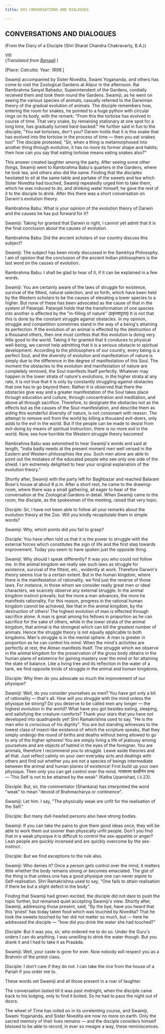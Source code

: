 ```yaml
---
title: 693 CONVERSATIONS AND DIALOGUES

---
```

  

## CONVERSATIONS AND DIALOGUES

(From the Diary of a Disciple (Shri Sharat Chandra Chakravarty, B.A.))

VIII  
(*Translated from [Bengali](swami_shishya_20e7_08.pdf)* )

\[Place: *Calcutta*. Year: *1898*.\]

Swamiji accompanied by Sister Nivedita, Swami Yogananda, and others has
come to visit the Zoological Gardens at Alipur in the afternoon. Rai
Rambrahma Sanyal Bahadur, Superintendent of the Gardens, cordially
received them and took them round the Gardens. Swamiji, as he went on
seeing the various species of animals, casually referred to the
Darwinian theory of the gradual evolution of animals. The disciple
remembers how, entering the room for snakes, he pointed to a huge python
with circular rings on its body, with the remark: "From this the
tortoise has evolved in course of time. That very snake, by remaining
stationary at one spot for a long time, has gradually turned
hard-backed." He further said in fun to the disciple, "You eat
tortoises, don't you? Darwin holds that it is this snake that has
evolved into the tortoise in the process of time — then you eat snakes
too!" The disciple protested, "Sir, when a thing is metamorphosed into
another thing through evolution, it has no more its former shape and
habits; then how can you say that eating tortoise means eating snakes
also?"

This answer created laughter among the party. After seeing some other
things, Swamiji went to Rambrahma Babu's quarters in the Gardens, where
he took tea, and others also did the same. Finding that the disciples
hesitated to sit at the same table and partake of the sweets and tea
which Sister Nivedita had touched, Swamiji repeatedly urged him to take
them, which he was induced to do, and drinking water himself, he gave
the rest of it to the disciple to drink. After this there was a short
conversation on Darwin's evolution theory.

Rambrahma Babu: What is your opinion of the evolution theory of Darwin
and the causes he has put forward for it?

Swamiji: Taking for granted that Darwin is right, I cannot yet admit
that it is the final conclusion about the causes of evolution.

Rambrahma Babu: Did the ancient scholars of our country discuss this
subject?

Swamiji: The subject has been nicely discussed in the Samkhya
Philosophy. I am of opinion that the conclusion of the ancient Indian
philosophers is the last word on the causes of evolution.

Rambrahma Babu: I shall be glad to hear of it, if it can be explained in
a few words.

Swamiji: You are certainly aware of the laws of struggle for existence,
survival of the fittest, natural selection, and so forth, which have
been held by the Western scholars to be the causes of elevating a lower
species to a higher. But none of these has been advocated as the cause
of that in the system of Patanjali. Patanjali holds that the
transformation of one species into another is effected by the
"in-filling of nature" (प्रकृत्यापूरात्) It is not that this is done by
the constant struggle against obstacles. In my opinion, struggle and
competition sometimes stand in the way of a being's attaining its
perfection. If the evolution of an animal is effected by the destruction
of a thousand others, then one must confess that this evolution is doing
very little good to the world. Taking it for granted that it conduces to
physical well-being, we cannot help admitting that it is a serious
obstacle to spiritual development. According to the philosophers of our
country, every being is a perfect Soul, and the diversity of evolution
and manifestation of nature is simply due to the difference in the
degree of manifestation of this Soul. The moment the obstacles to the
evolution and manifestation of nature are completely removed, the Soul
manifests Itself perfectly. Whatever may happen in the lower strata of
nature's evolutions, in the higher strata at any rate, it is not true
that it is only by constantly struggling against obstacles that one has
to go beyond them. Rather it is observed that there the obstacles give
way and a greater manifestation of the Soul takes place through
education and culture, through concentration and meditation, and above
all through sacrifice. Therefore, to designate the obstacles not as the
effects but as the causes of the Soul-manifestation, and describe them
as aiding this wonderful diversity of nature, is not consonant with
reason. The attempt to remove evil from the world by killing a thousand
evil-doers, only adds to the evil in the world. But if the people can be
made to desist from evil-doing by means of spiritual instruction, there
is no more evil in the world. Now, see how horrible the Western struggle
theory becomes!

Rambrahma Babu was astonished to hear Swamiji's words and said at
length, "India badly needs at the present moment men well versed in the
Eastern and Western philosophies like you. Such men alone are able to
point out the mistakes of the educated people who see only one side of
the shield. I am extremely delighted to hear your original explanation
of the evolution theory."

Shortly after, Swamiji with the party left for Baghbazar and reached
Balaram Bose's house at about 8 p.m. After a short rest, he came to the
drawing-room, where there was a small gathering, all eager to hear of
the conversation at the Zoological Gardens in detail. When Swamiji came
to the room, the disciple, as the spokesman of the meeting, raised that
very topic.

Disciple: Sir, I have not been able to follow all your remarks about the
evolution theory at the Zoo. Will you kindly recapitulate them in simple
words?

Swamiji: Why, which points did you fail to grasp?

Disciple: You have often told us that it is the power to struggle with
the external forces which constitutes the sign of life and the first
step towards improvement. Today you seem to have spoken just the
opposite thing.

Swamiji: Why should I speak differently? It was you who could not follow
me. In the animal kingdom we really see such laws as struggle for
existence, survival of the fittest, etc., evidently at work. Therefore
Darwin's theory seems true to a certain extent. But in the human
kingdom, where there is the manifestation of rationality, we find just
the reverse of those laws. For instance, in those whom we consider
really great men or ideal characters, we scarcely observe any external
struggle. In the animal kingdom instinct prevails; but the more a man
advances, the more he manifests rationality. For this reason, progress
in the rational human kingdom cannot be achieved, like that in the
animal kingdom, by the destruction of others! The highest evolution of
man is effected through sacrifice alone. A man is great among his
fellows in proportion as he can sacrifice for the sake of others, while
in the lower strata of the animal kingdom, that animal is the strongest
which can kill the greatest number of animals. Hence the struggle theory
is not equally applicable to both kingdoms. Man's struggle is in the
mental sphere. A man is greater in proportion as he can control his
mind. When the mind's activities are perfectly at rest, the Atman
manifests Itself. The struggle which we observe in the animal kingdom
for the preservation of the gross body obtains in the human plane of
existence for gaining mastery over the mind or for attaining the state
of balance. Like a living tree and its reflection in the water of a
tank, we find opposite kinds of struggle in the animal and human
kingdoms.

Disciple: Why then do you advocate so much the improvement of our
physique?

Swamiji: Well, do you consider yourselves as men? You have got only a
bit of rationality — that's all. How will you struggle with the mind
unless the physique be strong? Do you deserve to be called men any
longer — the highest evolution in the world? What have you got besides
eating, sleeping, and satisfying the creature-comforts? Thank your stars
that you have not developed into quadrupeds yet! Shri Ramakrishna used
to say, "He is the man who is conscious of his dignity". You are but
standing witnesses to the lowest class of insect-like existence of which
the scripture speaks, that they simply undergo the round of births and
deaths without being allowed to go to any of the higher spheres! You are
simply living a life of jealousy among yourselves and are objects of
hatred in the eyes of the foreigner. You are animals, therefore I
recommend you to struggle. Leave aside theories and all that. Just
reflect calmly on your own everyday acts and dealings with others and
find out whether you are not a species of beings intermediate between
the animal and human planes of existence! First build up your own
physique. Then only you can get control over the mind. नायमात्मा बलहीनेन
लभ्यः — This Self is not to be attained by the weak" (Katha Upanishad,
I.ii.23).

Disciple: But, sir, the commentator (Shankara) has interpreted the word
"weak" to mean "devoid of Brahmacharya or continence".

Swamiji: Let him. I say, "The physically weak are unfit for the
realisation of the Self."

Disciple: But many dull-headed persons also have strong bodies.

Swamiji: If you can take the pains to give them good ideas once, they
will be able to work them out sooner than physically unfit people. Don't
you find that in a weak physique it is difficult to control the
sex-appetite or anger? Lean people are quickly incensed and are quickly
overcome by the sex-instinct.

Disciple: But we find exceptions to the rule also.

Swamiji: Who denies it? Once a person gets control over the mind, it
matters little whether the body remains strong or becomes emaciated. The
gist of the thing is that unless one has a good physique one can never
aspire to Self-realisation. Shri Ramakrishna used to say, "One fails to
attain realisation if there be but a slight defect in the body".

Finding that Swamiji had grown excited, the disciple did not dare to
push the topic further, but remained quiet accepting Swamiji's view.
Shortly after, Swamiji, addressing those present, said, "By the bye,
have you heard that this 'priest' has today taken food which was touched
by Nivedita? That he took the sweets touched by her did not matter so
much, but — here he addressed the disciple — "how did you drink the
water she had touched?"

Disciple: But it was you, sir, who ordered me to do so. Under the Guru's
orders I can do anything. I was unwilling to drink the water though. But
you drank it and I had to take it as Prasāda.

Swamiji: Well, your caste is gone for ever. Now nobody will respect you
as a Brahmin of the priest class.

Disciple: I don't care if they do not. I can take the rice from the
house of a Pariah if you order me to.

These words set Swamiji and all those present in a roar of laughter.

The conversation lasted till it was past midnight, when the disciple
came back to his lodging, only to find it bolted. So he had to pass the
night out of doors.

The wheel of Time has rolled on in its unrelenting course, and Swamiji,
Swami Yogananda, and Sister Nivedita are now no more on earth. Only the
sacred memory of their lives remains — and the disciple considers
himself blessed to be able to record, in ever so meagre a way, these
reminiscences.